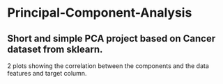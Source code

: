 # Principal-Component-Analysis
Short and simple PCA project based on Cancer dataset from sklearn.
-
2 plots showing the correlation between the components and the data features and target column.
